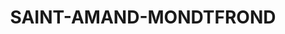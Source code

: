 ---
title: SAINT-AMAND-MONDTFROND
url: /saint-amand-mondtfrond/
latitude: 46.722
longitude: 2.504
---